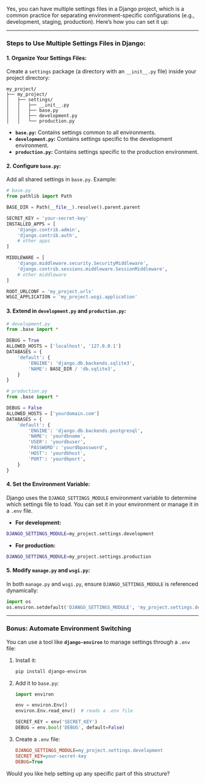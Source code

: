 Yes, you can have multiple settings files in a Django project, which is a common practice for separating environment-specific configurations (e.g., development, staging, production). Here’s how you can set it up:

---

### Steps to Use Multiple Settings Files in Django:

#### 1. **Organize Your Settings Files:**
Create a `settings` package (a directory with an `__init__.py` file) inside your project directory:

```
my_project/
├── my_project/
│   ├── settings/
│   │   ├── __init__.py
│   │   ├── base.py
│   │   ├── development.py
│   │   └── production.py
```

- **`base.py`:** Contains settings common to all environments.
- **`development.py`:** Contains settings specific to the development environment.
- **`production.py`:** Contains settings specific to the production environment.

#### 2. **Configure `base.py`:**
Add all shared settings in `base.py`. Example:

```python
# base.py
from pathlib import Path

BASE_DIR = Path(__file__).resolve().parent.parent

SECRET_KEY = 'your-secret-key'
INSTALLED_APPS = [
    'django.contrib.admin',
    'django.contrib.auth',
    # other apps
]

MIDDLEWARE = [
    'django.middleware.security.SecurityMiddleware',
    'django.contrib.sessions.middleware.SessionMiddleware',
    # other middleware
]

ROOT_URLCONF = 'my_project.urls'
WSGI_APPLICATION = 'my_project.wsgi.application'
```

#### 3. **Extend in `development.py` and `production.py`:**

```python
# development.py
from .base import *

DEBUG = True
ALLOWED_HOSTS = ['localhost', '127.0.0.1']
DATABASES = {
    'default': {
        'ENGINE': 'django.db.backends.sqlite3',
        'NAME': BASE_DIR / 'db.sqlite3',
    }
}
```

```python
# production.py
from .base import *

DEBUG = False
ALLOWED_HOSTS = ['yourdomain.com']
DATABASES = {
    'default': {
        'ENGINE': 'django.db.backends.postgresql',
        'NAME': 'yourdbname',
        'USER': 'yourdbuser',
        'PASSWORD': 'yourdbpassword',
        'HOST': 'yourdbhost',
        'PORT': 'yourdbport',
    }
}
```

#### 4. **Set the Environment Variable:**

Django uses the `DJANGO_SETTINGS_MODULE` environment variable to determine which settings file to load. You can set it in your environment or manage it in a `.env` file.

- **For development:**

```bash
DJANGO_SETTINGS_MODULE=my_project.settings.development
```

- **For production:**

```bash
DJANGO_SETTINGS_MODULE=my_project.settings.production
```

#### 5. **Modify `manage.py` and `wsgi.py`:**

In both `manage.py` and `wsgi.py`, ensure `DJANGO_SETTINGS_MODULE` is referenced dynamically:

```python
import os
os.environ.setdefault('DJANGO_SETTINGS_MODULE', 'my_project.settings.development')
```

---

### Bonus: Automate Environment Switching

You can use a tool like **`django-environ`** to manage settings through a `.env` file:

1. Install it:
   ```bash
   pip install django-environ
   ```

2. Add it to `base.py`:
   ```python
   import environ

   env = environ.Env()
   environ.Env.read_env()  # reads a .env file

   SECRET_KEY = env('SECRET_KEY')
   DEBUG = env.bool('DEBUG', default=False)
   ```

3. Create a `.env` file:
   ```ini
   DJANGO_SETTINGS_MODULE=my_project.settings.development
   SECRET_KEY=your-secret-key
   DEBUG=True
   ```

Would you like help setting up any specific part of this structure?
